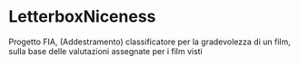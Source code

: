 # LetterboxNiceness
Progetto FIA, (Addestramento) classificatore per la gradevolezza di un film, sulla base delle valutazioni assegnate per i film visti
